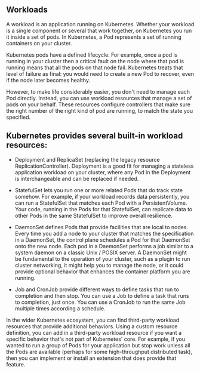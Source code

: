 ## Workloads
A workload is an application running on Kubernetes. Whether your workload is a single component or several that work together, on Kubernetes you run it inside a set of pods. 
In Kubernetes, a Pod represents a set of running containers on your cluster.

Kubernetes pods have a defined lifecycle. For example, once a pod is running in your cluster then a critical fault on the node where that pod is running means that all the pods on that node fail. Kubernetes treats that level of failure as final: you would need to create a new Pod to recover, even if the node later becomes healthy.

However, to make life considerably easier, you don't need to manage each Pod directly. Instead, you can use workload resources that manage a set of pods on your behalf. These resources configure controllers that make sure the right number of the right kind of pod are running, to match the state you specified.

## Kubernetes provides several built-in workload resources:

- Deployment and ReplicaSet (replacing the legacy resource ReplicationController). Deployment is a good fit for managing a stateless application workload on your cluster, where any Pod in the Deployment is interchangeable and can be replaced if needed.
  
- StatefulSet lets you run one or more related Pods that do track state somehow. For example, if your workload records data persistently, you can run a StatefulSet that matches each Pod with a PersistentVolume. Your code, running in the Pods for that StatefulSet, can replicate data to other Pods in the same StatefulSet to improve overall resilience.
  
- DaemonSet defines Pods that provide facilities that are local to nodes. Every time you add a node to your cluster that matches the specification in a DaemonSet, the control plane schedules a Pod for that DaemonSet onto the new node. Each pod in a DaemonSet performs a job similar to a system daemon on a classic Unix / POSIX server. A DaemonSet might be fundamental to the operation of your cluster, such as a plugin to run cluster networking, it might help you to manage the node, or it could provide optional behavior that enhances the container platform you are running.
  
- Job and CronJob provide different ways to define tasks that run to completion and then stop. You can use a Job to define a task that runs to completion, just once. You can use a CronJob to run the same Job multiple times according a schedule.
  
In the wider Kubernetes ecosystem, you can find third-party workload resources that provide additional behaviors. Using a custom resource definition, you can add in a third-party workload resource if you want a specific behavior that's not part of Kubernetes' core. For example, if you wanted to run a group of Pods for your application but stop work unless all the Pods are available (perhaps for some high-throughput distributed task), then you can implement or install an extension that does provide that feature.
